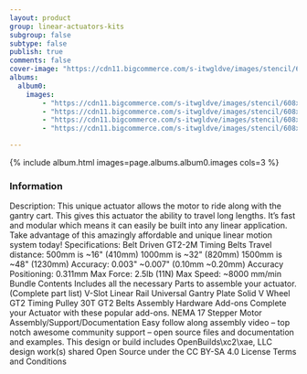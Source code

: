 ```yaml
---
layout: product
group: linear-actuators-kits
subgroup: false
subtype: false
publish: true
comments: false
cover-image: "https://cdn11.bigcommerce.com/s-itwgldve/images/stencil/608x608/products/490/3358/NEMA17_BP_Actuator_s1_1__98020.1675310608.png?c=2"
albums:
  album0:
    images:
        - "https://cdn11.bigcommerce.com/s-itwgldve/images/stencil/608x608/products/490/3358/NEMA17_BP_Actuator_s1_1__98020.1675310608.png?c=2"
        - "https://cdn11.bigcommerce.com/s-itwgldve/images/stencil/608x608/products/490/3355/NEMA17_BP_Actuator_s2_1__83808.1675310608.png?c=2"
        - "https://cdn11.bigcommerce.com/s-itwgldve/images/stencil/608x608/products/490/3357/NEMA17_BP_Actuator_s4_1__37220.1675310608.png?c=2"
        - "https://cdn11.bigcommerce.com/s-itwgldve/images/stencil/608x608/products/490/3356/NEMA17_BP_Actuator_s3_1__10161.1675310608.png?c=2"

---
```


{% include album.html images=page.albums.album0.images cols=3 %}

### Information

Description:
 This unique actuator allows the motor to ride along with the gantry cart. This gives this actuator the ability to travel long lengths. It’s fast and modular which means it can easily be built into any linear application. Take advantage of this amazingly affordable and unique linear motion system today!   Specifications: Belt Driven GT2-2M Timing Belts Travel distance: 500mm is ~16" (410mm) 1000mm is ~32" (820mm) 1500mm is ~48" (1230mm) Accuracy: 0.003" ~0.007" (0.10mm ~0.20mm) Accuracy Positioning: 0.311mm Max Force: 2.5lb (11N) Max Speed: ~8000 mm/min Bundle Contents Includes all the necessary Parts to assemble your actuator. (Complete part list) V-Slot Linear Rail Universal Gantry Plate Solid V Wheel GT2 Timing Pulley 30T GT2 Belts Assembly Hardware Add-ons Complete your Actuator with these popular add-ons. NEMA 17 Stepper Motor Assembly/Support/Documentation Easy follow along assembly video – top notch awesome community support – open source files and documentation and examples. This design or build includes OpenBuilds\xc2\xae, LLC design work(s) shared Open Source under the CC BY-SA 4.0 License Terms and Conditions   


